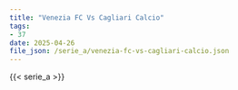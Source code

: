 ```yaml
---
title: "Venezia FC Vs Cagliari Calcio"
tags:
- 37
date: 2025-04-26
file_json: /serie_a/venezia-fc-vs-cagliari-calcio.json
---
```


{{< serie_a >}}
